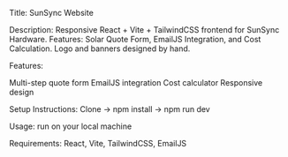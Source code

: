 Title:  SunSync Website

Description: Responsive React + Vite + TailwindCSS frontend for SunSync Hardware. 
Features: Solar Quote Form, EmailJS Integration, and Cost Calculation. Logo and banners 
designed by hand.

Features:

Multi-step quote form
EmailJS integration
Cost calculator
Responsive design

Setup Instructions: Clone → npm install → npm run dev

Usage: run on your local machine

Requirements: React, Vite, TailwindCSS, EmailJS
